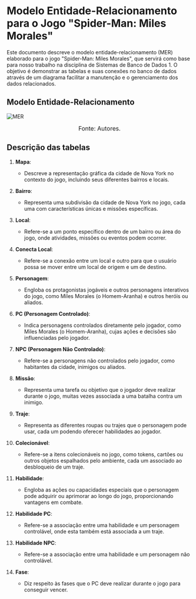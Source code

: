 
# Modelo Entidade-Relacionamento para o Jogo "Spider-Man: Miles Morales"
Este documento descreve o modelo entidade-relacionamento (MER) elaborado para o jogo "Spider-Man: Miles Morales", que servirá como base para nosso trabalho na disciplina de Sistemas de Banco de Dados 1. O objetivo é demonstrar as tabelas e suas conexões no banco de dados através de um diagrama facilitar a manutenção e  o gerenciamento dos dados relacionados.

## Modelo Entidade-Relacionamento
![MER](https://github.com/SBD1/2023.2-Spider-Man-Miles-Morales/blob/main/docs/imagens/MER_SPIDER-MAN_V1.png?raw=true)
<font size="3"><p style="text-align: center">Fonte: Autores.</p></font>

## Descrição das tabelas

1. **Mapa**:
   - Descreve a representação gráfica da cidade de Nova York no contexto do jogo, incluindo seus diferentes bairros e locais.

2. **Bairro**:
   - Representa uma subdivisão da cidade de Nova York no jogo, cada uma com características únicas e missões específicas.

3. **Local**:
   - Refere-se a um ponto específico dentro de um bairro ou área do jogo, onde atividades, missões ou eventos podem ocorrer.

3. **Conecta Local**:
   - Refere-se a conexão entre um local e outro para que o usuário possa se mover entre um local de origem e um de destino.

4. **Personagem**:
   - Engloba os protagonistas jogáveis e outros personagens interativos do jogo, como Miles Morales (o Homem-Aranha) e outros heróis ou aliados.

5. **PC (Personagem Controlado)**:
   - Indica personagens controlados diretamente pelo jogador, como Miles Morales (o Homem-Aranha), cujas ações e decisões são influenciadas pelo jogador.

6. **NPC (Personagem Não Controlado)**:
   - Refere-se a personagens não controlados pelo jogador, como habitantes da cidade, inimigos ou aliados.

7. **Missão**:
   - Representa uma tarefa ou objetivo que o jogador deve realizar durante o jogo, muitas vezes associada a uma batalha contra um inimigo.

9. **Traje**:
   - Representa as diferentes roupas ou trajes que o personagem pode usar, cada um podendo oferecer habilidades ao jogador.

10. **Colecionável**:
    - Refere-se a itens colecionáveis no jogo, como tokens, cartões ou outros objetos espalhados pelo ambiente, cada um associado ao desbloqueio de um traje.

11. **Habilidade**:
    - Engloba as ações ou capacidades especiais que o personagem pode adquirir ou aprimorar ao longo do jogo, proporcionando vantagens em combate.

11. **Habilidade PC**:
    - Refere-se a associação entre uma habilidade e um personagem controlável, onde esta também está associada a um traje.

11. **Habilidade NPC**:
    - Refere-se a associação entre uma habilidade e um personagem não controlável.

12. **Fase**:
    - Diz respeito às fases que o PC deve realizar durante o jogo para conseguir vencer.

